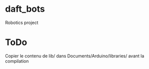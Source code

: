 # daft_bots
Robotics project

# ToDo
Copier le contenu de lib/ dans Documents/Arduino/libraries/ avant la compilation

